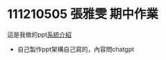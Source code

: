 # 111210505 張雅雯 期中作業
 這是我做的ppt[系統介紹](https://www.canva.com/design/DAGplIsdsP4/AG94_8_HU1N6es6Lz2jqFA/edit?utm_content=DAGplIsdsP4&utm_campaign=designshare&utm_medium=link2&utm_source=sharebutton)
- 自己製作ppt架構自己寫的，內容問chatgpt
